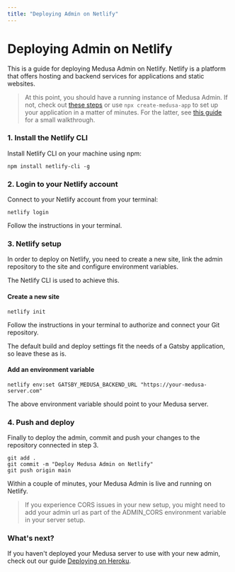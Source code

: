 ```yaml
---
title: "Deploying Admin on Netlify"
---
```


# Deploying Admin on Netlify

This is a guide for deploying Medusa Admin on Netlify. Netlify is a platform that offers hosting and backend services for applications and static websites.

> At this point, you should have a running instance of Medusa Admin. If not, check out [these steps](https://github.com/medusajs/admin#-setting-up-admin) or use `npx create-medusa-app` to set up your application in a matter of minutes. For the latter, see [this guide](https://docs.medusajs.com/how-to/create-medusa-app) for a small walkthrough.

### 1. Install the Netlify CLI

Install Netlify CLI on your machine using npm:

```shell=
npm install netlify-cli -g
```

### 2. Login to your Netlify account

Connect to your Netlify account from your terminal:

```shell=
netlify login
```

Follow the instructions in your terminal.

### 3. Netlify setup

In order to deploy on Netlify, you need to create a new site, link the admin repository to the site and configure environment variables.

The Netlify CLI is used to achieve this.

#### Create a new site

```shell=
netlify init
```

Follow the instructions in your terminal to authorize and connect your Git repository.

The default build and deploy settings fit the needs of a Gatsby application, so leave these as is.

#### Add an environment variable

```shell=
netlify env:set GATSBY_MEDUSA_BACKEND_URL "https://your-medusa-server.com"
```

The above environment variable should point to your Medusa server.

### 4. Push and deploy

Finally to deploy the admin, commit and push your changes to the repository connected in step 3.

```shell=
git add .
git commit -m "Deploy Medusa Admin on Netlify"
git push origin main
```

Within a couple of minutes, your Medusa Admin is live and running on Netlify.

> If you experience CORS issues in your new setup, you might need to add your admin url as part of the ADMIN_CORS environment variable in your server setup.

### What's next?

If you haven't deployed your Medusa server to use with your new admin, check out our guide [Deploying on Heroku](https://docs.medusajs.com/how-to/deploying-on-heroku).
